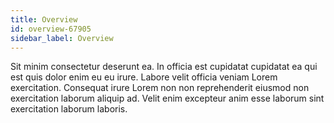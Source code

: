 ```yaml
---
title: Overview
id: overview-67905
sidebar_label: Overview
---
```


Sit minim consectetur deserunt ea. In officia est cupidatat cupidatat ea qui est quis dolor enim eu eu irure. Labore velit officia veniam Lorem exercitation. Consequat irure Lorem non non reprehenderit eiusmod non exercitation laborum aliquip ad. Velit enim excepteur anim esse laborum sint exercitation laborum laboris.

